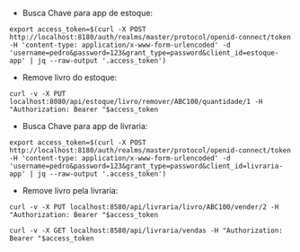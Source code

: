 * Busca Chave para app de estoque:

```
export access_token=$(curl -X POST http://localhost:8180/auth/realms/master/protocol/openid-connect/token -H 'content-type: application/x-www-form-urlencoded' -d 'username=pedro&password=123&grant_type=password&client_id=estoque-app' | jq --raw-output '.access_token')
```
* Remove livro do estoque:

```
curl -v -X PUT localhost:8080/api/estoque/livro/remover/ABC100/quantidade/1 -H "Authorization: Bearer "$access_token
```

* Busca Chave para app de livraria:

```
export access_token=$(curl -X POST http://localhost:8180/auth/realms/master/protocol/openid-connect/token -H 'content-type: application/x-www-form-urlencoded' -d 'username=pedro&password=123&grant_type=password&client_id=livraria-app' | jq --raw-output '.access_token')
```

* Remove livro pela livraria:

```
curl -v -X PUT localhost:8580/api/livraria/livro/ABC100/vender/2 -H "Authorization: Bearer "$access_token
```

```
curl -v -X GET localhost:8580/api/livraria/vendas -H "Authorization: Bearer "$access_token
```
